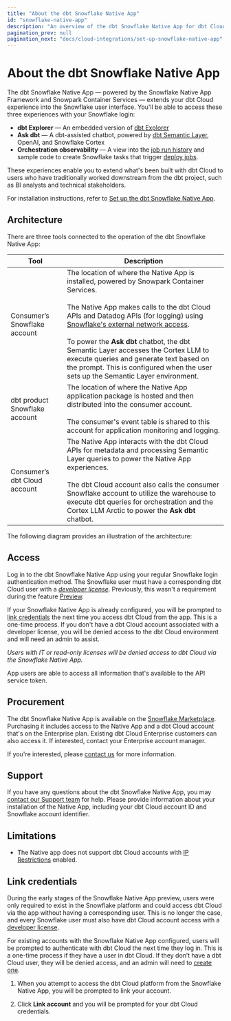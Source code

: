 ```yaml
---
title: "About the dbt Snowflake Native App"
id: "snowflake-native-app"
description: "An overview of the dbt Snowflake Native App for dbt Cloud accounts"
pagination_prev: null
pagination_next: "docs/cloud-integrations/set-up-snowflake-native-app"
---
```


# About the dbt Snowflake Native App <Lifecycle status='preview' />

The dbt Snowflake Native App &mdash; powered by the Snowflake Native App Framework and Snowpark Container Services &mdash; extends your dbt Cloud experience into the Snowflake user interface. You'll be able to access these three experiences with your Snowflake login: 

- **dbt Explorer** &mdash; An embedded version of [dbt Explorer](/docs/collaborate/explore-projects) 
- **Ask dbt** &mdash; A dbt-assisted chatbot, powered by [dbt Semantic Layer](/docs/use-dbt-semantic-layer/dbt-sl), OpenAI, and Snowflake Cortex
- **Orchestration observability** &mdash; A view into the [job run history](/docs/deploy/run-visibility) and sample code to create Snowflake tasks that trigger [deploy jobs](/docs/deploy/deploy-jobs). 

These experiences enable you to extend what's been built with dbt Cloud to users who have traditionally worked downstream from the dbt project, such as BI analysts and technical stakeholders. 

For installation instructions, refer to [Set up the dbt Snowflake Native App](/docs/cloud-integrations/set-up-snowflake-native-app).

## Architecture

There are three tools connected to the operation of the dbt Snowflake Native App:

| Tool                               | Description |
|------------------------------------|-------------|
| Consumer’s Snowflake account       | The location of where the Native App is installed, powered by Snowpark Container Services. <br /><br /> The Native App makes calls to the dbt Cloud APIs and Datadog APIs (for logging) using [Snowflake's external network access](https://docs.snowflake.com/en/developer-guide/external-network-access/external-network-access-overview). <br /><br />To power the **Ask dbt** chatbot, the dbt Semantic Layer accesses the Cortex LLM to execute queries and generate text based on the prompt. This is configured when the user sets up the Semantic Layer environment. | 
| dbt product Snowflake account | The location of where the Native App application package is hosted and then distributed into the consumer account. <br /><br />The consumer's event table is shared to this account for application monitoring and logging. |
| Consumer’s dbt Cloud account       | The Native App interacts with the dbt Cloud APIs for metadata and processing Semantic Layer queries to power the Native App experiences. <br /> <br /> The dbt Cloud account also calls the consumer Snowflake account to utilize the warehouse to execute dbt queries for orchestration and the Cortex LLM Arctic to power the **Ask dbt** chatbot. |

The following diagram provides an illustration of the architecture:

<Lightbox src="/img/docs/cloud-integrations/architecture-dbt-snowflake-native-app.png" title="Architecture of dbt Cloud and Snowflake integration"/>


## Access

Log in to the dbt Snowflake Native App using your regular Snowflake login authentication method. The Snowflake user must have a corresponding dbt Cloud user with a _[developer license](/docs/cloud/manage-access/seats-and-users)_. Previously, this wasn't a requirement during the feature [Preview](/docs/dbt-versions/product-lifecycles#dbt-cloud). 

If your Snowflake Native App is already configured, you will be prompted to [link credentials](#link-credentials) the next time you access dbt Cloud from the app. This is a one-time process. If you don't have a dbt Cloud account associated with a developer license, you will be denied access to the dbt Cloud environment and will need an admin to assist.

_Users with IT or read-only licenses will be denied access to dbt Cloud via the Snowflake Native App._

App users are able to access all information that's available to the API service token.

## Procurement
The dbt Snowflake Native App is available on the [Snowflake Marketplace](https://app.snowflake.com/marketplace/listing/GZTYZSRT2R3). Purchasing it includes access to the Native App and a dbt Cloud account that's on the Enterprise plan. Existing dbt Cloud Enterprise customers can also access it. If interested, contact your Enterprise account manager.

If you're interested, please [contact us](matilto:sales_snowflake_marketplace@dbtlabs.com) for more information. 

## Support
If you have any questions about the dbt Snowflake Native App, you may [contact our Support team](mailto:dbt-snowflake-marketplace@dbtlabs.com) for help. Please provide information about your installation of the Native App, including your dbt Cloud account ID and Snowflake account identifier. 

## Limitations
- The Native app does not support dbt Cloud accounts with [IP Restrictions](/docs/cloud/secure/ip-restrictions) enabled. 

## Link credentials

During the early stages of the Snowflake Native App preview, users were only required to exist in the Snowflake platform and could access dbt Cloud via the app without having a corresponding user. This is no longer the case, and every Snowflake user must also have dbt Cloud account access with a [developer license](/docs/cloud/manage-access/seats-and-users). 

For existing accounts with the Snowflake Native App configured, users will be prompted to authenticate with dbt Cloud the next time they log in. This is a one-time process if they have a user in dbt Cloud. If they don’t have a dbt Cloud user, they will be denied access, and an admin will need to [create one](/docs/cloud/manage-access/invite-users). 

1. When you attempt to access the dbt Cloud platform from the Snowflake Native App, you will be prompted to link your account.

<Lightbox src="/img/docs/dbt-cloud/snowflake-link-account-prompt.png" width="90%" title="The Snowflake Native App prompt to link accounts" />

2. Click **Link account** and you will be prompted for your dbt Cloud credentials. 

<Lightbox src="/img/docs/dbt-cloud/snowflake-link-dbt-cloud.png" width="90%" title="The link accounts prompt" />
